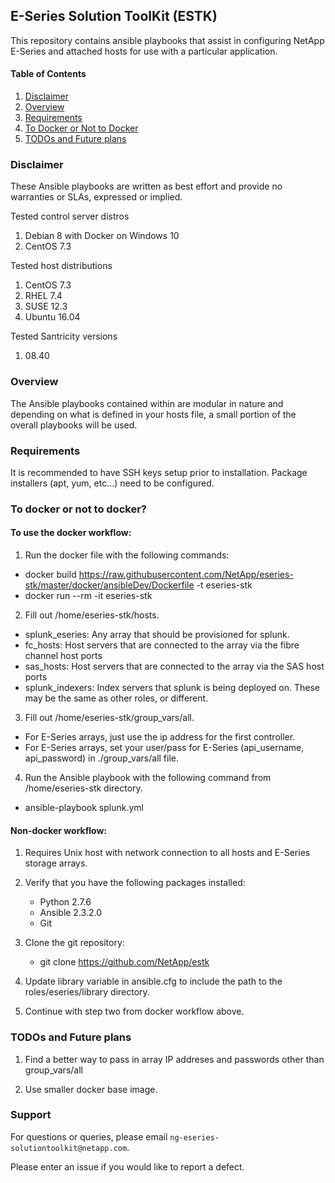 ## E-Series Solution ToolKit (ESTK)

This repository contains ansible playbooks that assist in configuring NetApp E-Series and attached hosts for use with a particular application.

#### Table of Contents

1. [Disclaimer](#disclaimer)
2. [Overview](#overview)
3. [Requirements](#requirements)
4. [To Docker or Not to Docker](#todockerornottodocker)
5. [TODOs and Future plans](#TODOsandFutureplans)

### Disclaimer

These Ansible playbooks are written as best effort and provide no warranties or SLAs, expressed or implied.

Tested control server distros

1. Debian 8 with Docker on Windows 10
2. CentOS 7.3
  
Tested host distributions

1. CentOS 7.3
2. RHEL 7.4
3. SUSE 12.3
4. Ubuntu 16.04
  
Tested Santricity versions

1. 08.40  
  
### Overview

The Ansible playbooks contained within are modular in nature and depending on what is defined in your hosts file, a small 
portion of the overall playbooks will be used.

### Requirements

It is recommended to have SSH keys setup prior to installation. 
Package installers (apt, yum, etc...) need to be configured.  

### To docker or not to docker?
#### To use the docker workflow:

1. Run the docker file with the following commands:
* docker build https://raw.githubusercontent.com/NetApp/eseries-stk/master/docker/ansibleDev/Dockerfile -t eseries-stk
* docker run --rm -it eseries-stk

2. Fill out /home/eseries-stk/hosts.
* splunk_eseries:  Any array that should be provisioned for splunk.
* fc_hosts:  Host servers that are connected to the array via the fibre channel host ports
* sas_hosts:  Host servers that are connected to the array via the SAS host ports
* splunk_indexers:  Index servers that splunk is being deployed on.  These may be the same as other roles, or different.

3. Fill out /home/eseries-stk/group_vars/all.
*  For E-Series arrays, just use the ip address for the first controller.
*  For E-Series arrays, set your user/pass for E-Series (api_username, api_password) in ./group_vars/all file.

4. Run the Ansible playbook with the following command from /home/eseries-stk directory.
* ansible-playbook splunk.yml

#### Non-docker workflow:
 
1. Requires Unix host with network connection to all hosts and E-Series storage arrays. 

2. Verify that you have the following packages installed:
    *  Python 2.7.6
	*  Ansible 2.3.2.0
	*  Git

3. Clone the git repository:
    * git clone https://github.com/NetApp/estk

4. Update library variable in ansible.cfg to include the path to the roles/eseries/library directory.

5. Continue with step two from docker workflow above.
 
### TODOs and Future plans

1. Find a better way to pass in array IP addreses and passwords other than group_vars/all

2. Use smaller docker base image. 

### Support

For questions or queries, please email `ng-eseries-solutiontoolkit@netapp.com`. 

Please enter an issue if you would like to report a defect.
